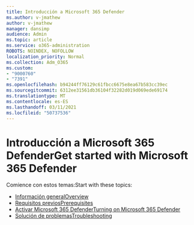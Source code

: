 ```yaml
---
title: Introducción a Microsoft 365 Defender
ms.author: v-jmathew
author: v-jmathew
manager: dansimp
audience: Admin
ms.topic: article
ms.service: o365-administration
ROBOTS: NOINDEX, NOFOLLOW
localization_priority: Normal
ms.collection: Adm_O365
ms.custom:
- "9000760"
- "7391"
ms.openlocfilehash: b94244ff76129c61fbcc6675e8ea67b583cc39ec
ms.sourcegitcommit: 6312ee31561db36104f32282d019d069ede69174
ms.translationtype: MT
ms.contentlocale: es-ES
ms.lasthandoff: 03/11/2021
ms.locfileid: "50737536"
---
```

# <a name="get-started-with-microsoft-365-defender"></a><span data-ttu-id="2ee8b-102">Introducción a Microsoft 365 Defender</span><span class="sxs-lookup"><span data-stu-id="2ee8b-102">Get started with Microsoft 365 Defender</span></span>

<span data-ttu-id="2ee8b-103">Comience con estos temas:</span><span class="sxs-lookup"><span data-stu-id="2ee8b-103">Start with these topics:</span></span>

- [<span data-ttu-id="2ee8b-104">Información general</span><span class="sxs-lookup"><span data-stu-id="2ee8b-104">Overview</span></span>](https://docs.microsoft.com/microsoft-365/security/mtp/microsoft-threat-protection)
- [<span data-ttu-id="2ee8b-105">Requisitos previos</span><span class="sxs-lookup"><span data-stu-id="2ee8b-105">Prerequisites</span></span>](https://docs.microsoft.com/microsoft-365/security/mtp/prerequisites)
- [<span data-ttu-id="2ee8b-106">Activar Microsoft 365 Defender</span><span class="sxs-lookup"><span data-stu-id="2ee8b-106">Turning on Microsoft 365 Defender</span></span>](https://docs.microsoft.com/microsoft-365/security/mtp/mtp-enable)
- [<span data-ttu-id="2ee8b-107">Solución de problemas</span><span class="sxs-lookup"><span data-stu-id="2ee8b-107">Troubleshooting</span></span>](https://docs.microsoft.com/microsoft-365/security/mtp/troubleshoot)
